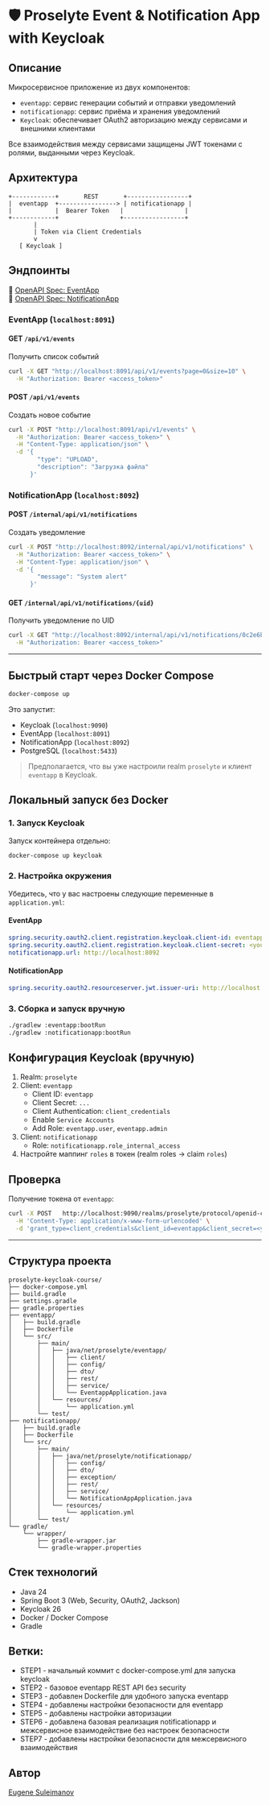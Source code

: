 # 🛡️ Proselyte Event & Notification App with Keycloak

## Описание

Микросервисное приложение из двух компонентов:

- `eventapp`: сервис генерации событий и отправки уведомлений
- `notificationapp`: сервис приёма и хранения уведомлений
- `Keycloak`: обеспечивает OAuth2 авторизацию между сервисами и внешними клиентами

Все взаимодействия между сервисами защищены JWT токенами с ролями, выданными через Keycloak.

## Архитектура

```
+------------+       REST       +-----------------+
|  eventapp  +----------------> | notificationapp |
|            |  Bearer Token   |                 |
+------------+                 +-----------------+
       |
       | Token via Client Credentials
       v
   [ Keycloak ]
```

## Эндпоинты

🔗 [OpenAPI Spec: EventApp](eventapp/openapi.yml)  
🔗 [OpenAPI Spec: NotificationApp](notificationapp/openapi.yml)

### EventApp (`localhost:8091`)

#### GET `/api/v1/events`
Получить список событий

```bash
curl -X GET "http://localhost:8091/api/v1/events?page=0&size=10" \
  -H "Authorization: Bearer <access_token>"
```

#### POST `/api/v1/events`
Создать новое событие

```bash
curl -X POST "http://localhost:8091/api/v1/events" \
  -H "Authorization: Bearer <access_token>" \
  -H "Content-Type: application/json" \
  -d '{
        "type": "UPLOAD",
        "description": "Загрузка файла"
      }'
```

### NotificationApp (`localhost:8092`)

#### POST `/internal/api/v1/notifications`
Создать уведомление

```bash
curl -X POST "http://localhost:8092/internal/api/v1/notifications" \
  -H "Authorization: Bearer <access_token>" \
  -H "Content-Type: application/json" \
  -d '{
        "message": "System alert"
      }'
```

#### GET `/internal/api/v1/notifications/{uid}`
Получить уведомление по UID

```bash
curl -X GET "http://localhost:8092/internal/api/v1/notifications/0c2e6bde-d45d-4b2b-9c67-45fd5b5e0d3e" \
  -H "Authorization: Bearer <access_token>"
```

---

## Быстрый старт через Docker Compose

```bash
docker-compose up
```

Это запустит:
- Keycloak (`localhost:9090`)
- EventApp (`localhost:8091`)
- NotificationApp (`localhost:8092`)
- PostgreSQL (`localhost:5433`)

> Предполагается, что вы уже настроили realm `proselyte` и клиент `eventapp` в Keycloak.

## Локальный запуск без Docker

### 1. Запуск Keycloak

Запуск контейнера отдельно:
```bash
docker-compose up keycloak
```

### 2. Настройка окружения

Убедитесь, что у вас настроены следующие переменные в `application.yml`:

#### EventApp
```yaml
spring.security.oauth2.client.registration.keycloak.client-id: eventapp
spring.security.oauth2.client.registration.keycloak.client-secret: <your-secret>
notificationapp.url: http://localhost:8092
```

#### NotificationApp
```yaml
spring.security.oauth2.resourceserver.jwt.issuer-uri: http://localhost:9090/realms/proselyte
```

### 3. Сборка и запуск вручную

```bash
./gradlew :eventapp:bootRun
./gradlew :notificationapp:bootRun
```

## Конфигурация Keycloak (вручную)

1. Realm: `proselyte`
2. Client: `eventapp`
   - Client ID: `eventapp`
   - Client Secret: `...`
   - Client Authentication: `client_credentials`
   - Enable `Service Accounts`
   - Add Role: `eventapp.user`, `eventapp.admin`
3. Client: `notificationapp`
   - Role: `notificationapp.role_internal_access`
4. Настройте маппинг `roles` в токен (realm roles → claim `roles`)

## Проверка

Получение токена от `eventapp`:
```bash
curl -X POST   http://localhost:9090/realms/proselyte/protocol/openid-connect/token \
  -H 'Content-Type: application/x-www-form-urlencoded' \
  -d 'grant_type=client_credentials&client_id=eventapp&client_secret=<your-secret>'
```

---

## Структура проекта

```
proselyte-keycloak-course/
├── docker-compose.yml
├── build.gradle
├── settings.gradle
├── gradle.properties
├── eventapp/
│   ├── build.gradle
│   ├── Dockerfile
│   └── src/
│       ├── main/
│       │   ├── java/net/proselyte/eventapp/
│       │   │   ├── client/
│       │   │   ├── config/
│       │   │   ├── dto/
│       │   │   ├── rest/
│       │   │   ├── service/
│       │   │   └── EventappApplication.java
│       │   └── resources/
│       │       └── application.yml
│       └── test/
├── notificationapp/
│   ├── build.gradle
│   ├── Dockerfile
│   └── src/
│       ├── main/
│       │   ├── java/net/proselyte/notificationapp/
│       │   │   ├── config/
│       │   │   ├── dto/
│       │   │   ├── exception/
│       │   │   ├── rest/
│       │   │   ├── service/
│       │   │   └── NotificationAppApplication.java
│       │   └── resources/
│       │       └── application.yml
│       └── test/
└── gradle/
    └── wrapper/
        ├── gradle-wrapper.jar
        └── gradle-wrapper.properties
```

## Стек технологий
- Java 24
- Spring Boot 3 (Web, Security, OAuth2, Jackson)
- Keycloak 26
- Docker / Docker Compose
- Gradle

## Bетки:
- STEP1 - начальный коммит с docker-compose.yml для запуска keycloak
- STEP2 - базовое eventapp REST API без security
- STEP3 - добавлен Dockerfile для удобного запуска eventapp
- STEP4 - добавлены настройки безопасности для eventapp
- STEP5 - добавлены настройки авторизации
- STEP6 - добавлена базовая реализация notificationapp и межсервисное взаимодействие без настроек безопасности
- STEP7 - добавлены настройки безопасности для межсервисного взаимодействия 

## Автор
[Eugene Suleimanov](https://github.com/proselyte)
